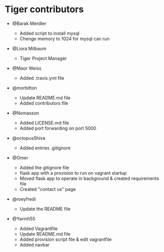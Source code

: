 # Tiger contributors

- @Barak Merdler
   - Added script to install mysql
   - Chenge memory to 1024 for mysql can run

- @Liora Milbaum
   - Tiger Project Manager

- @Maor Weiss
   - Added .travis.yml file

- @morbitton
   - Update README.md file
   - Added contributors file

- @Nomasson
   - Added LICENSE.md file
   - Added port forwarding on port 5000

- @octopusShiva
   - Added entries .gitignore

- @Omer
   - Added the gitignore file
   - flask app with a provision to run on vagrant startup
   - Moved flask app to operate in background & created requirements file
   - Created "contact us" page

- @roeyfredi
   - Update the README file

- @Yarinh55
   - Added Vagrantfile
   - Update README.md file
   - Added provision script file & edit vagrantfile
   - Added navbar
